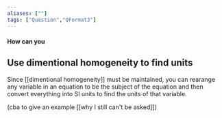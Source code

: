 ```yaml
---
aliases: [""]
tags: ["Question","QFormat3"]
---
```


#### How can you
## Use dimentional homogeneity to find units
Since [[dimentional homogeneity]] must be maintained, you can rearange any variable in an equation to be the subject of the equation and then convert everything into SI units to find the units of that variable.

(cba to give an example [[why I still can't be asked]])